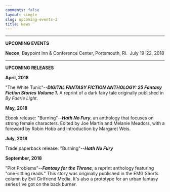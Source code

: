 ```yaml
---
comments: false
layout: single
slug: upcoming-events-2
title: News
---
```

* * *

**UPCOMING EVENTS**

**Necon**, Baypoint Inn & Conference Center, Portsmouth, RI.  July 19-22, 2018

* * * 

**UPCOMING RELEASES**

**April, 2018**

"The White Tunic"--**_DIGITAL FANTASY FICTION ANTHOLOGY: 25 Fantasy Fiction Stories Volume 1_.** A reprint of a dark fairy tale originally published in _By Faerie Light_. 

**May, 2018**

Ebook release:  "Burning"--**_Hath No Fury_**, an anthology that focuses on strong female characters. Edited by Joe Martin and Melanie Meadors, with a foreword by Robin Hobb and introduction by Margaret Weis. 

**July, 2018**

Trade paperback release:  "Burning"--**_Hath No Fury_**

**September, 2018**

"Plot Problems"--**_Fantasy for the Throne_**, a reprint anthology featuring "one-sitting reads." This story was originally published in the EMG Shorts column by Evil Girlfriend Media. It's also a prototype for an urban fantasy series I've got on the back burner. 


